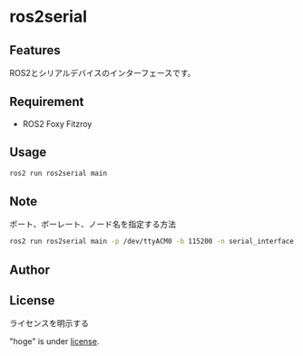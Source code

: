 # ros2serial
  
## Features

ROS2とシリアルデバイスのインターフェースです。
 
## Requirement
 
* ROS2 Foxy Fitzroy
  
## Usage

```bash
ros2 run ros2serial main 
```
 
## Note
 

ポート、ボーレート、ノード名を指定する方法

```bash
ros2 run ros2serial main -p /dev/ttyACM0 -b 115200 -n serial_interface
```

## Author

## License

ライセンスを明示する
 
"hoge" is under [ license](https://opensource.org/licenses/BSD-3-Clause).
